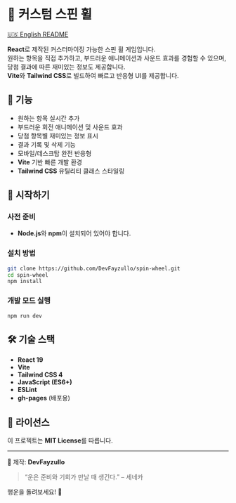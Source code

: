 # 🎡 커스텀 스핀 휠

[🇺🇸 English README](./README.md)

**React**로 제작된 커스터마이징 가능한 스핀 휠 게임입니다.  
원하는 항목을 직접 추가하고, 부드러운 애니메이션과 사운드 효과를 경험할 수 있으며, 당첨 결과에 따른 재미있는 정보도 제공합니다.  
**Vite**와 **Tailwind CSS**로 빌드하여 빠르고 반응형 UI를 제공합니다.

## 🧠 기능

- 원하는 항목 실시간 추가
- 부드러운 회전 애니메이션 및 사운드 효과
- 당첨 항목별 재미있는 정보 표시
- 결과 기록 및 삭제 기능
- 모바일/데스크탑 완전 반응형
- **Vite** 기반 빠른 개발 환경
- **Tailwind CSS** 유틸리티 클래스 스타일링

<!-- ## 📸 미리보기

![screenshot](./public/screenshot.png) -->

## 🚀 시작하기

### 사전 준비

- **Node.js**와 **npm**이 설치되어 있어야 합니다.

### 설치 방법

```bash
git clone https://github.com/DevFayzullo/spin-wheel.git
cd spin-wheel
npm install
```

### 개발 모드 실행

```bash
npm run dev
```

<!-- ## 🌐 라이브 데모

👉 [라이브 데모 보러가기](https://DevFayzullo.github.io/spin-wheel) -->

## 🛠️ 기술 스택

- **React 19**
- **Vite**
- **Tailwind CSS 4**
- **JavaScript (ES6+)**
- **ESLint**
- **gh-pages** (배포용)

## 📄 라이선스

이 프로젝트는 **MIT License**를 따릅니다.

---

📌 제작: **DevFayzullo**

> “운은 준비와 기회가 만날 때 생긴다.” – 세네카

행운을 돌려보세요! 🎯
